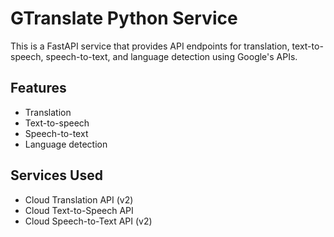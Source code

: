 # GTranslate Python Service

This is a FastAPI service that provides API endpoints for translation, text-to-speech, speech-to-text, and language detection using Google's APIs.

## Features

- Translation
- Text-to-speech
- Speech-to-text
- Language detection

## Services Used

- Cloud Translation API (v2)
- Cloud Text-to-Speech API
- Cloud Speech-to-Text API (v2)
